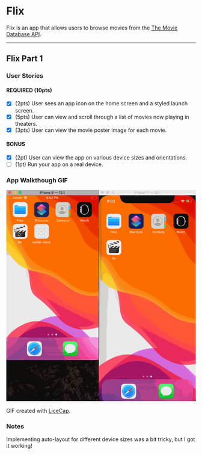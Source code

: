 # Flix

Flix is an app that allows users to browse movies from the [The Movie Database API](http://docs.themoviedb.apiary.io/#).

---

## Flix Part 1

### User Stories

#### REQUIRED (10pts)
- [X] (2pts) User sees an app icon on the home screen and a styled launch screen.
- [X] (5pts) User can view and scroll through a list of movies now playing in theaters.
- [X] (3pts) User can view the movie poster image for each movie.

#### BONUS
- [X] (2pt) User can view the app on various device sizes and orientations.
- [ ] (1pt) Run your app on a real device.

### App Walkthough GIF

<img src='flix_demo.gif' title='Flix App Demo' width='' alt='Flix App Demo' />

GIF created with [LiceCap](http://www.cockos.com/licecap/).

### Notes
Implementing auto-layout for different device sizes was a bit tricky, but I got it working!